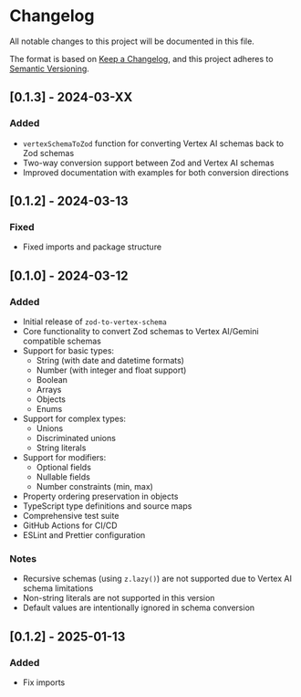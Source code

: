 # Changelog

All notable changes to this project will be documented in this file.

The format is based on [Keep a Changelog](https://keepachangelog.com/en/1.0.0/),
and this project adheres to [Semantic Versioning](https://semver.org/spec/v2.0.0.html).

## [0.1.3] - 2024-03-XX

### Added
- `vertexSchemaToZod` function for converting Vertex AI schemas back to Zod schemas
- Two-way conversion support between Zod and Vertex AI schemas
- Improved documentation with examples for both conversion directions

## [0.1.2] - 2024-03-13

### Fixed
- Fixed imports and package structure

## [0.1.0] - 2024-03-12

### Added
- Initial release of `zod-to-vertex-schema`
- Core functionality to convert Zod schemas to Vertex AI/Gemini compatible schemas
- Support for basic types:
  - String (with date and datetime formats)
  - Number (with integer and float support)
  - Boolean
  - Arrays
  - Objects
  - Enums
- Support for complex types:
  - Unions
  - Discriminated unions
  - String literals
- Support for modifiers:
  - Optional fields
  - Nullable fields
  - Number constraints (min, max)
- Property ordering preservation in objects
- TypeScript type definitions and source maps
- Comprehensive test suite
- GitHub Actions for CI/CD
- ESLint and Prettier configuration

### Notes
- Recursive schemas (using `z.lazy()`) are not supported due to Vertex AI schema limitations
- Non-string literals are not supported in this version
- Default values are intentionally ignored in schema conversion 


## [0.1.2] - 2025-01-13

### Added
- Fix imports